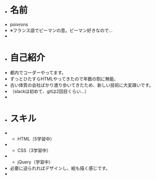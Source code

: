  + # 名前
 + poivrons
 + ※フランス語でピーマンの意。ピーマン好きなので…
 + 
 + # 自己紹介
 + 都内でコーダーやってます。
 + ずっとひたすらHTMLやってきたので年数の割に無能、
 + 古い体質の会社ばかり渡り歩いてきたため、新しい技術に大変疎いです。
 + （slackは初めて、gitは2回目くらい…）
 + 
 + # スキル
 + - HTML（5学習中）
 + - CSS（3学習中）
 + - jQuery（学習中）
 + 必要に迫られればデザインし、絵も描く感じです。
 + 

